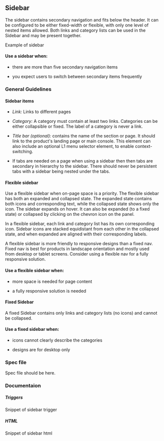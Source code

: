 ## Sidebar

The sidebar contains secondary navigation and fits below the header. It can be configured to be either fixed-width or flexible, with only one level of nested items allowed. Both links and category lists can be used in the Sidebar and may be present together.

Example of sidebar

#### Use a sidebar when:

- there are more than five secondary navigation items

- you expect users to switch between secondary items frequently

### General Guidelines

#### Sidebar items

- _Link:_ Links to different pages

- _Category:_ A category must contain at least two links. Categories can be either collapsible or fixed. The label of a category is never a link.

- _Title bar (optional):_ contains the name of the section or page. It should link to the product's landing page or main console. This element can also include an optional L1 menu selector element, to enable context-switching.

- If tabs are needed on a page when using a sidebar then then tabs are secondary in hierarchy to the sidebar. There should never be persistent tabs with a sidebar being nested under the tabs.

#### Flexible sidebar

Use a flexible sidebar when on-page space is a priority. The flexible sidebar has both an expanded and collapsed state. The expanded state contains both icons and corresponding text, while the collapsed state shows only the icon. The sidebar expands on hover. It can also be expanded (to a fixed state) or collapsed by clicking on the chevron icon on the panel.

In a flexible sidebar, each link and category list has its own corresponding icon. Sidebar icons are stacked equidistant from each other in the collapsed state, and when expanded are aligned with their corresponding labels.

A flexible sidebar is more friendly to responsive designs than a fixed nav. Fixed nav is best for products in landscape orientation and mostly used from desktop or tablet screens. Consider using a flexible nav for a fully responsive solution.

#### Use a flexible sidebar when:

- more space is needed for page content

- a fully responsive solution is needed

#### Fixed Sidebar

A fixed Sidebar contains only links and category lists (no icons) and cannot be collapsed.

#### Use a fixed sidebar when:

- icons cannot clearly describe the categories

- designs are for desktop only

### Spec file

Spec file should be here.

### Documentaion

##### Triggers

Snippet of sidebar trigger

##### HTML

Snippet of sidebar html